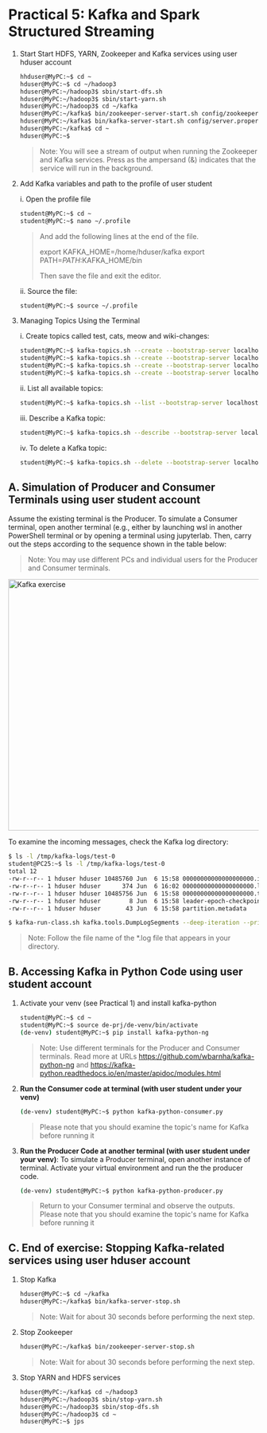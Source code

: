 # Practical 5: Kafka and Spark Structured Streaming

1. Start Start HDFS, YARN, Zookeeper and Kafka services using user hduser account
   ~~~bash
   hhduser@MyPC:~$ cd ~
   hduser@MyPC:~$ cd ~/hadoop3 
   hduser@MyPC:~/hadoop3$ sbin/start-dfs.sh
   hduser@MyPC:~/hadoop3$ sbin/start-yarn.sh
   hduser@MyPC:~/hadoop3$ cd ~/kafka
   hduser@MyPC:~/kafka$ bin/zookeeper-server-start.sh config/zookeeper.properties &
   hduser@MyPC:~/kafka$ bin/kafka-server-start.sh config/server.properties &
   hduser@MyPC:~/kafka$ cd ~
   hduser@MyPC:~$ 
   ~~~
   > Note: You will see a stream of output when running the Zookeeper and Kafka services. Press <enter> as the ampersand (&) indicates that the service will run in the background.

2. Add Kafka variables and path to the profile of user student

   i. Open the profile file
      ~~~bash
      student@MyPC:~$ cd ~
      student@MyPC:~$ nano ~/.profile
      ~~~
      > And add the following lines at the end of the file.
      > 
      > export KAFKA_HOME=/home/hduser/kafka
      > export PATH=$PATH:$KAFKA_HOME/bin
      > 
      > Then save the file and exit the editor.

    ii. Source the file:
      ~~~bash
      student@MyPC:~$ source ~/.profile
      ~~~
      
3. Managing Topics Using the Terminal

   i. Create topics called test, cats, meow and wiki-changes:
      ~~~bash
      student@MyPC:~$ kafka-topics.sh --create --bootstrap-server localhost:9092 --replication-factor 1 --partitions 1 --topic test
      student@MyPC:~$ kafka-topics.sh --create --bootstrap-server localhost:9092 --replication-factor 1 --partitions 1 --topic cats
      student@MyPC:~$ kafka-topics.sh --create --bootstrap-server localhost:9092 --replication-factor 1 --partitions 1 --topic meow
      student@MyPC:~$ kafka-topics.sh --create --bootstrap-server localhost:9092 --replication-factor 1 --partitions 1 --topic wiki-changes
      ~~~
      
   ii. List all available topics:
      ~~~bash
      student@MyPC:~$ kafka-topics.sh --list --bootstrap-server localhost:9092
      ~~~
      
   iii. Describe a Kafka topic:
      ~~~bash
      student@MyPC:~$ kafka-topics.sh --describe --bootstrap-server localhost:9092 --topic test
      ~~~
      
   iv. To delete a Kafka topic:
      ~~~bash
      student@MyPC:~$ kafka-topics.sh --delete --bootstrap-server localhost:9092 --topic test
      ~~~



## A. Simulation of Producer and Consumer Terminals using user student account
Assume the existing terminal is the Producer. To simulate a Consumer terminal, open another terminal (e.g., either by launching wsl in another PowerShell terminal or by opening a terminal using jupyterlab. Then, carry out the steps according to the sequence shown in the table below:
> Note: You may use different PCs and individual users for the Producer and Consumer terminals.

<img width="1200" height="505" alt="Kafka exercise" src="https://github.com/user-attachments/assets/5f389d2d-df30-41f8-a8e6-4f6ee68a3aea" />


To examine the incoming messages, check the Kafka log directory:
~~~bash
$ ls -l /tmp/kafka-logs/test-0
student@PC25:~$ ls -l /tmp/kafka-logs/test-0
total 12
-rw-r--r-- 1 hduser hduser 10485760 Jun  6 15:58 00000000000000000000.index
-rw-r--r-- 1 hduser hduser      374 Jun  6 16:02 00000000000000000000.log
-rw-r--r-- 1 hduser hduser 10485756 Jun  6 15:58 00000000000000000000.timeindex
-rw-r--r-- 1 hduser hduser        8 Jun  6 15:58 leader-epoch-checkpoint
-rw-r--r-- 1 hduser hduser       43 Jun  6 15:58 partition.metadata

$ kafka-run-class.sh kafka.tools.DumpLogSegments --deep-iteration --print-data-log --files /tmp/kafka-logs/test-0/00000000000000000000.log
~~~
> Note: Follow the file name of the *.log file that appears in your directory.



## B. Accessing Kafka in Python Code using user student account

1. Activate your venv (see Practical 1) and install kafka-python
   ~~~bash
   student@MyPC:~$ cd ~
   student@MyPC:~$ source de-prj/de-venv/bin/activate
   (de-venv) student@MyPC:~$ pip install kafka-python-ng
   ~~~
   > Note: Use different terminals for the Producer and Consumer terminals.
   > Read more at URLs https://github.com/wbarnha/kafka-python-ng and https://kafka-python.readthedocs.io/en/master/apidoc/modules.html

2. **Run the Consumer code at terminal (with user student under your venv)**
   ~~~bash
   (de-venv) student@MyPC:~$ python kafka-python-consumer.py
   ~~~
   > Please note that you should examine the topic's name for Kafka before running it
   
3. **Run the Producer Code at another terminal (with user student under your venv)**: To simulate a Producer terminal, open another instance of terminal. Activate your virtual environment and run the the producer code.
   ~~~bash
   (de-venv) student@MyPC:~$ python kafka-python-producer.py
   ~~~
   > Return to your Consumer terminal and observe the outputs.
   > Please note that you should examine the topic's name for Kafka before running it


## C. End of exercise: Stopping Kafka-related services using user hduser account

1. Stop Kafka
   ~~~bash
   hduser@MyPC:~$ cd ~/kafka
   hduser@MyPC:~/kafka$ bin/kafka-server-stop.sh
   ~~~
   > Note: Wait for about 30 seconds before performing the next step.

2. Stop Zookeeper
   ~~~bash
   hduser@MyPC:~/kafka$ bin/zookeeper-server-stop.sh
   ~~~
   > Note: Wait for about 30 seconds before performing the next step.

3. Stop YARN and HDFS services
   ~~~bash
   hduser@MyPC:~/kafka$ cd ~/hadoop3
   hduser@MyPC:~/hadoop3$ sbin/stop-yarn.sh
   hduser@MyPC:~/hadoop3$ sbin/stop-dfs.sh
   hduser@MyPC:~/hadoop3$ cd ~
   hduser@MyPC:~$ jps
   ~~~
